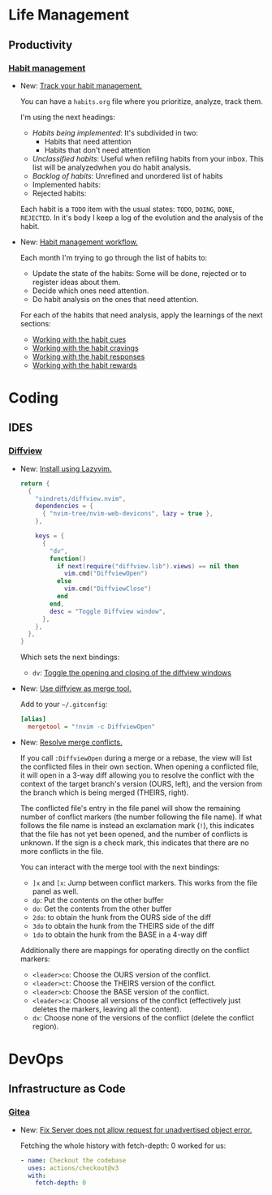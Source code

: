 # Life Management

## Productivity

### [Habit management](habit_management.md)

* New: [Track your habit management.](habit_management.md#track-your-habit-management)

    You can have a `habits.org` file where you prioritize, analyze, track them.
    
    I'm using the next headings:
    
    * *Habits being implemented*: It's subdivided in two:
      * Habits that need attention
      * Habits that don't need attention
    * *Unclassified habits*: Useful when refiling habits from your inbox. This list will be analyzedwhen you do habit analysis.
    * *Backlog of habits*: Unrefined and unordered list of habits
    * Implemented habits:
    * Rejected habits:
    
    Each habit is a `TODO` item with the usual states: `TODO`, `DOING`, `DONE`, `REJECTED`. In it's body I keep a log of the evolution and the analysis of the habit.

* New: [Habit management workflow.](habit_management.md#habit-management-workflow)

    Each month I'm trying to go through the list of habits to:
    
    - Update the state of the habits: Some will be done, rejected or to register ideas about them.
    - Decide which ones need attention.
    - Do habit analysis on the ones that need attention.
    
    For each of the habits that need analysis, apply the learnings of the next sections:
    
    - [Working with the habit cues](habit_management.md#working-with-the-habit-cues)
    - [Working with the habit cravings ](habit_management.md#working-with-the-habit-cravings )
    - [Working with the habit responses ](habit_management.md#working-with-the-habit-responses )
    - [Working with the habit rewards](habit_management.md#working-with-the-habit-rewards )
    

# Coding

## IDES

### [Diffview](diffview.md)

* New: [Install using Lazyvim.](diffview.md#using-lazyvim)

    ```lua
    return {
      {
        "sindrets/diffview.nvim",
        dependencies = {
          { "nvim-tree/nvim-web-devicons", lazy = true },
        },
    
        keys = {
          {
            "dv",
            function()
              if next(require("diffview.lib").views) == nil then
                vim.cmd("DiffviewOpen")
              else
                vim.cmd("DiffviewClose")
              end
            end,
            desc = "Toggle Diffview window",
          },
        },
      },
    }
    ```
    
    Which sets the next bindings:
    - `dv`: [Toggle the opening and closing of the diffview windows](https://www.reddit.com/r/neovim/comments/15remc4/how_to_exit_all_the_tabs_in_diffviewnvim/?rdt=52076)

* New: [Use diffview as merge tool.](diffview.md#use-diffview-as-merge-tool)

    Add to your `~/.gitconfig`:
    
    ```ini
    [alias]
      mergetool = "!nvim -c DiffviewOpen"
    ```

* New: [Resolve merge conflicts.](diffview.md#resolve-merge-conflicts)

    If you call `:DiffviewOpen` during a merge or a rebase, the view will list the conflicted files in their own section. When opening a conflicted file, it will open in a 3-way diff allowing you to resolve the conflict with the context of the target branch's version (OURS, left), and the version from the branch which is being merged (THEIRS, right).
    
    The conflicted file's entry in the file panel will show the remaining number of conflict markers (the number following the file name). If what follows the file name is instead an exclamation mark (`!`), this indicates that the file has not yet been opened, and the number of conflicts is unknown. If the sign is a check mark, this indicates that there are no more conflicts in the file.
    
    You can interact with the merge tool with the next bindings:
    
    - `]x` and `[x`: Jump between conflict markers. This works from the file panel as well.
    - `dp`: Put the contents on the other buffer
    - `do`: Get the contents from the other buffer
    - `2do`: to obtain the hunk from the OURS side of the diff
    - `3do` to obtain the hunk from the THEIRS side of the diff
    - `1do` to obtain the hunk from the BASE in a 4-way diff
    
    Additionally there are mappings for operating directly on the conflict
    markers:
    
    - `<leader>co`: Choose the OURS version of the conflict.
    - `<leader>ct`: Choose the THEIRS version of the conflict.
    - `<leader>cb`: Choose the BASE version of the conflict.
    - `<leader>ca`: Choose all versions of the conflict (effectively
      just deletes the markers, leaving all the content).
    - `dx`: Choose none of the versions of the conflict (delete the
      conflict region).

# DevOps

## Infrastructure as Code

### [Gitea](gitea.md)

* New: [Fix Server does not allow request for unadvertised object error.](gitea.md#fix-server-does-not-allow-request-for-unadvertised-object-error)

    Fetching the whole history with fetch-depth: 0 worked for us:
    
    ```yaml
    - name: Checkout the codebase
      uses: actions/checkout@v3
      with:
        fetch-depth: 0
